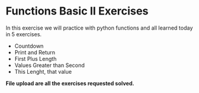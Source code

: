 <h1>Functions Basic II Exercises</h1>

<p>In this exercise we will practice with python functions and all learned today in 5 exercises.</p>
<ul>
<li>Countdown</li>
<li>Print and Return</li>
<li>First Plus Length</li>
<li>Values Greater than Second</li>
<li>This Lenght, that value</li>
</ul>

<p><strong>File upload are all the exercises requested solved.</strong></p>